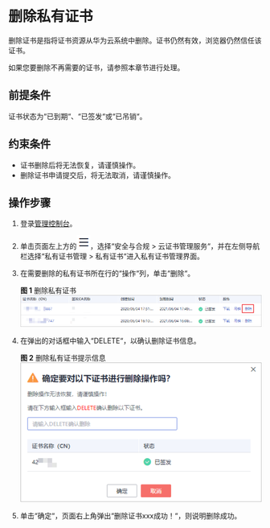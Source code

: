 # 删除私有证书<a name="ccm_01_0030"></a>

删除证书是指将证书资源从华为云系统中删除。证书仍然有效，浏览器仍然信任该证书。

如果您要删除不再需要的证书，请参照本章节进行处理。

## 前提条件<a name="zh-cn_topic_0000001124217625_section8546212152914"></a>

证书状态为“已到期“、“已签发“或“已吊销“。

## 约束条件<a name="zh-cn_topic_0000001124217625_section1726125055014"></a>

-   证书删除后将无法恢复，请谨慎操作。
-   删除证书申请提交后，将无法取消，请谨慎操作。

## 操作步骤<a name="zh-cn_topic_0000001124217625_section2058581913292"></a>

1.  登录[管理控制台](https://console.huaweicloud.com/)。
2.  单击页面左上方的![](figures/服务列表-0.png)，选择“安全与合规  \>  云证书管理服务“，并在左侧导航栏选择“私有证书管理  \>  私有证书“进入私有证书管理界面。
3.  在需要删除的私有证书所在行的“操作“列，单击“删除“。

    **图 1**  删除私有证书<a name="zh-cn_topic_0000001124217625_fig7291131881715"></a>  
    ![](figures/删除私有证书.png "删除私有证书")

4.  在弹出的对话框中输入“DELETE“，以确认删除证书信息。

    **图 2**  删除私有证书提示信息<a name="zh-cn_topic_0000001124217625_fig5697195282719"></a>  
    ![](figures/删除私有证书提示信息.png "删除私有证书提示信息")

5.  单击“确定“，页面右上角弹出“删除证书xxx成功！“，则说明删除成功。

